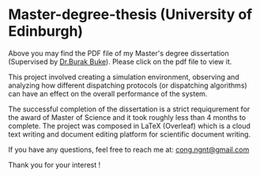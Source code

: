 # Master-degree-thesis (University of Edinburgh)
Above you may find the PDF file of my Master's degree dissertation (Supervised by [Dr.Burak Buke](https://www.maths.ed.ac.uk/~bbuke/bio/)). Please click on the pdf file to view it.

This project involved creating a simulation environment, observing and analyzing how different dispatching protocols (or dispatching algorithms) can have an effect on the overall performance of the system.

The successful completion of the dissertation is a strict requiqurement for the award of Master of Science and it took roughly less than 4 months to complete. The project was composed in LaTeX (Overleaf) which is a cloud text writing and document editing platform for scientific document writing.

If you have any questions, feel free to reach me at: cong.ngnt@gmail.com

Thank you for your interest ! 
